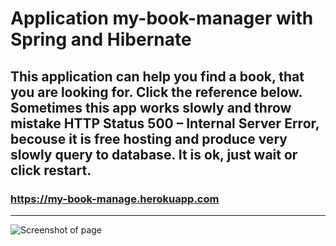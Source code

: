 # Application my-book-manager with Spring and Hibernate
This application can help you find a book, that you are looking for. Click the reference below.  Sometimes this app works slowly and throw mistake HTTP Status 500 – Internal Server Error, becouse it is free hosting and produce very slowly query to database. It is ok, just wait or click restart.
---

### <https://my-book-manage.herokuapp.com>

---
![Screenshot of page](http://images.vfl.ru/ii/1571256957/b47012a0/28217628.png)
